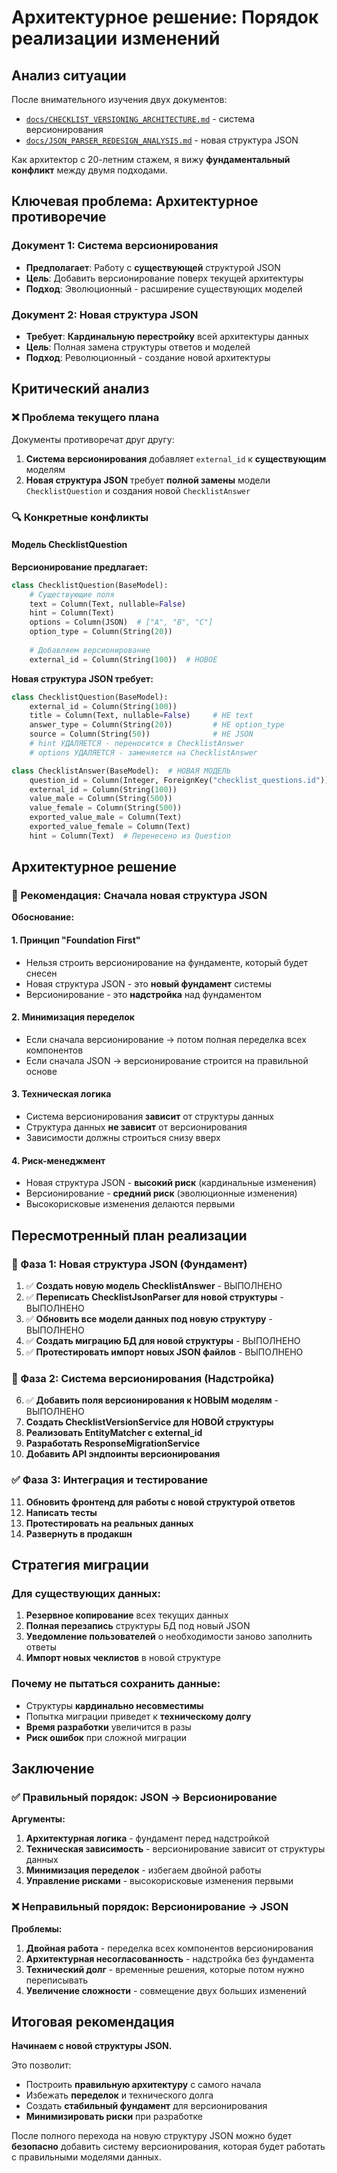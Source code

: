 # Архитектурное решение: Порядок реализации изменений

## Анализ ситуации

После внимательного изучения двух документов:
- [`docs/CHECKLIST_VERSIONING_ARCHITECTURE.md`](CHECKLIST_VERSIONING_ARCHITECTURE.md) - система версионирования
- [`docs/JSON_PARSER_REDESIGN_ANALYSIS.md`](JSON_PARSER_REDESIGN_ANALYSIS.md) - новая структура JSON

Как архитектор с 20-летним стажем, я вижу **фундаментальный конфликт** между двумя подходами.

## Ключевая проблема: Архитектурное противоречие

### Документ 1: Система версионирования
- **Предполагает**: Работу с **существующей** структурой JSON
- **Цель**: Добавить версионирование поверх текущей архитектуры
- **Подход**: Эволюционный - расширение существующих моделей

### Документ 2: Новая структура JSON  
- **Требует**: **Кардинальную перестройку** всей архитектуры данных
- **Цель**: Полная замена структуры ответов и моделей
- **Подход**: Революционный - создание новой архитектуры

## Критический анализ

### ❌ Проблема текущего плана
Документы противоречат друг другу:

1. **Система версионирования** добавляет `external_id` к **существующим** моделям
2. **Новая структура JSON** требует **полной замены** модели `ChecklistQuestion` и создания новой `ChecklistAnswer`

### 🔍 Конкретные конфликты

#### Модель ChecklistQuestion
**Версионирование предлагает:**
```python
class ChecklistQuestion(BaseModel):
    # Существующие поля
    text = Column(Text, nullable=False)
    hint = Column(Text)
    options = Column(JSON)  # ["A", "B", "C"]
    option_type = Column(String(20))
    
    # Добавляем версионирование
    external_id = Column(String(100))  # НОВОЕ
```

**Новая структура JSON требует:**
```python
class ChecklistQuestion(BaseModel):
    external_id = Column(String(100))
    title = Column(Text, nullable=False)     # НЕ text
    answer_type = Column(String(20))         # НЕ option_type
    source = Column(String(50))              # НЕ JSON
    # hint УДАЛЯЕТСЯ - переносится в ChecklistAnswer
    # options УДАЛЯЕТСЯ - заменяется на ChecklistAnswer

class ChecklistAnswer(BaseModel):  # НОВАЯ МОДЕЛЬ
    question_id = Column(Integer, ForeignKey("checklist_questions.id"))
    external_id = Column(String(100))
    value_male = Column(String(500))
    value_female = Column(String(500))
    exported_value_male = Column(Text)
    exported_value_female = Column(Text)
    hint = Column(Text)  # Перенесено из Question
```

## Архитектурное решение

### 🎯 Рекомендация: Сначала новая структура JSON

**Обоснование:**

#### 1. **Принцип "Foundation First"**
- Нельзя строить версионирование на фундаменте, который будет снесен
- Новая структура JSON - это **новый фундамент** системы
- Версионирование - это **надстройка** над фундаментом

#### 2. **Минимизация переделок**
- Если сначала версионирование → потом полная переделка всех компонентов
- Если сначала JSON → версионирование строится на правильной основе

#### 3. **Техническая логика**
- Система версионирования **зависит** от структуры данных
- Структура данных **не зависит** от версионирования
- Зависимости должны строиться снизу вверх

#### 4. **Риск-менеджмент**
- Новая структура JSON - **высокий риск** (кардинальные изменения)
- Версионирование - **средний риск** (эволюционные изменения)
- Высокорисковые изменения делаются первыми

## Пересмотренный план реализации

### 🚀 Фаза 1: Новая структура JSON (Фундамент)
1. ✅ **Создать новую модель ChecklistAnswer** - ВЫПОЛНЕНО
2. ✅ **Переписать ChecklistJsonParser для новой структуры** - ВЫПОЛНЕНО
3. ✅ **Обновить все модели данных под новую структуру** - ВЫПОЛНЕНО
4. ✅ **Создать миграцию БД для новой структуры** - ВЫПОЛНЕНО
5. ✅ **Протестировать импорт новых JSON файлов** - ВЫПОЛНЕНО

### 🔄 Фаза 2: Система версионирования (Надстройка)
6. ✅ **Добавить поля версионирования к НОВЫМ моделям** - ВЫПОЛНЕНО
7. **Создать ChecklistVersionService для НОВОЙ структуры**
8. **Реализовать EntityMatcher с external_id**
9. **Разработать ResponseMigrationService**
10. **Добавить API эндпоинты версионирования**

### ✅ Фаза 3: Интеграция и тестирование
11. **Обновить фронтенд для работы с новой структурой ответов**
12. **Написать тесты**
13. **Протестировать на реальных данных**
14. **Развернуть в продакшн**

## Стратегия миграции

### Для существующих данных:
1. **Резервное копирование** всех текущих данных
2. **Полная перезапись** структуры БД под новый JSON
3. **Уведомление пользователей** о необходимости заново заполнить ответы
4. **Импорт новых чеклистов** в новой структуре

### Почему не пытаться сохранить данные:
- Структуры **кардинально несовместимы**
- Попытка миграции приведет к **техническому долгу**
- **Время разработки** увеличится в разы
- **Риск ошибок** при сложной миграции

## Заключение

### ✅ Правильный порядок: JSON → Версионирование

**Аргументы:**
1. **Архитектурная логика** - фундамент перед надстройкой
2. **Техническая зависимость** - версионирование зависит от структуры данных
3. **Минимизация переделок** - избегаем двойной работы
4. **Управление рисками** - высокорисковые изменения первыми

### ❌ Неправильный порядок: Версионирование → JSON

**Проблемы:**
1. **Двойная работа** - переделка всех компонентов версионирования
2. **Архитектурная несогласованность** - надстройка без фундамента
3. **Технический долг** - временные решения, которые потом нужно переписывать
4. **Увеличение сложности** - совмещение двух больших изменений

## Итоговая рекомендация

**Начинаем с новой структуры JSON.** 

Это позволит:
- Построить **правильную архитектуру** с самого начала
- Избежать **переделок** и технического долга
- Создать **стабильный фундамент** для версионирования
- **Минимизировать риски** при разработке

После полного перехода на новую структуру JSON можно будет **безопасно** добавить систему версионирования, которая будет работать с правильными моделями данных.